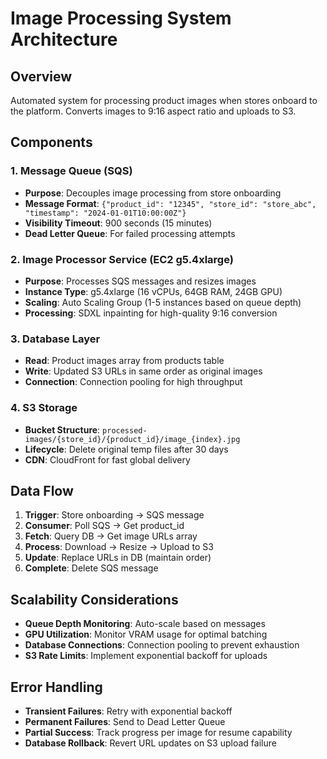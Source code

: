 # Image Processing System Architecture

## Overview
Automated system for processing product images when stores onboard to the platform. Converts images to 9:16 aspect ratio and uploads to S3.

## Components

### 1. Message Queue (SQS)
- **Purpose**: Decouples image processing from store onboarding
- **Message Format**: `{"product_id": "12345", "store_id": "store_abc", "timestamp": "2024-01-01T10:00:00Z"}`
- **Visibility Timeout**: 900 seconds (15 minutes)
- **Dead Letter Queue**: For failed processing attempts

### 2. Image Processor Service (EC2 g5.4xlarge)
- **Purpose**: Processes SQS messages and resizes images
- **Instance Type**: g5.4xlarge (16 vCPUs, 64GB RAM, 24GB GPU)
- **Scaling**: Auto Scaling Group (1-5 instances based on queue depth)
- **Processing**: SDXL inpainting for high-quality 9:16 conversion

### 3. Database Layer
- **Read**: Product images array from products table
- **Write**: Updated S3 URLs in same order as original images
- **Connection**: Connection pooling for high throughput

### 4. S3 Storage
- **Bucket Structure**: `processed-images/{store_id}/{product_id}/image_{index}.jpg`
- **Lifecycle**: Delete original temp files after 30 days
- **CDN**: CloudFront for fast global delivery

## Data Flow

1. **Trigger**: Store onboarding → SQS message
2. **Consumer**: Poll SQS → Get product_id
3. **Fetch**: Query DB → Get image URLs array
4. **Process**: Download → Resize → Upload to S3
5. **Update**: Replace URLs in DB (maintain order)
6. **Complete**: Delete SQS message

## Scalability Considerations

- **Queue Depth Monitoring**: Auto-scale based on messages
- **GPU Utilization**: Monitor VRAM usage for optimal batching
- **Database Connections**: Connection pooling to prevent exhaustion
- **S3 Rate Limits**: Implement exponential backoff for uploads

## Error Handling

- **Transient Failures**: Retry with exponential backoff
- **Permanent Failures**: Send to Dead Letter Queue
- **Partial Success**: Track progress per image for resume capability
- **Database Rollback**: Revert URL updates on S3 upload failure